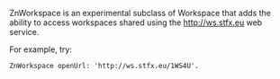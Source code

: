 ZnWorkspace is an experimental subclass of Workspace that adds the ability to access workspaces shared using the http://ws.stfx.eu web service.

For example, try:

	ZnWorkspace openUrl: 'http://ws.stfx.eu/1WS4U'.
